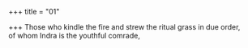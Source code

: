 +++
title = "01"

+++
Those who kindle the fire and strew the ritual grass in due order,  
of whom Indra is the youthful comrade,  